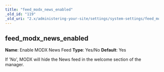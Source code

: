 ```yaml
---
title: "feed_modx_news_enabled"
_old_id: "119"
_old_uri: "2.x/administering-your-site/settings/system-settings/feed_modx_news_enabled"
---
```


## feed\_modx\_news\_enabled

**Name**: Enable MODX News Feed
**Type**: Yes/No
**Default**: Yes

If 'No', MODX will hide the News feed in the welcome section of the manager.
